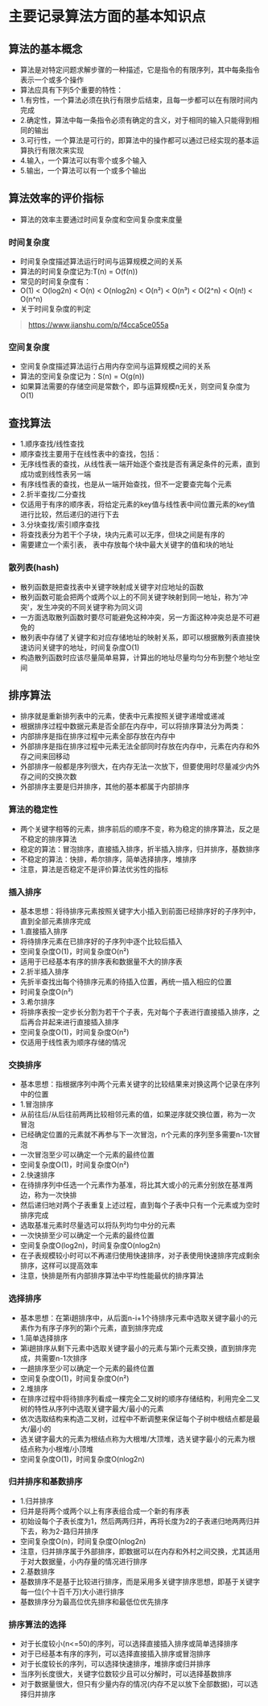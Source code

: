 # 主要记录算法方面的基本知识点

## 算法的基本概念
* 算法是对特定问题求解步骤的一种描述，它是指令的有限序列，其中每条指令表示一个或多个操作
* 算法应具有下列5个重要的特性：
* 1.有穷性，一个算法必须在执行有限步后结束，且每一步都可以在有限时间内完成
* 2.确定性，算法中每一条指令必须有确定的含义，对于相同的输入只能得到相同的输出
* 3.可行性，一个算法是可行的，即算法中的操作都可以通过已经实现的基本运算执行有限次来实现
* 4.输入，一个算法可以有零个或多个输入
* 5.输出，一个算法可以有一个或多个输出


## 算法效率的评价指标
* 算法的效率主要通过时间复杂度和空间复杂度来度量

### 时间复杂度
* 时间复杂度描述算法运行时间与运算规模之间的关系
* 算法的时间复杂度记为:T(n) = O(f(n))
* 常见的时间复杂度有：
* O(1) < O(log2n) < O(n) < O(nlog2n) < O(n²) < O(n³) < O(2^n) < O(n!) < O(n^n)
* 关于时间复杂度的判定
> https://www.jianshu.com/p/f4cca5ce055a

### 空间复杂度
* 空间复杂度描述算法运行占用内存空间与运算规模之间的关系
* 算法的空间复杂度记为：S(n) = O(g(n))
* 如果算法需要的存储空间是常数个，即与运算规模n无关，则空间复杂度为O(1)


## 查找算法
* 1.顺序查找/线性查找
* 顺序查找主要用于在线性表中的查找，包括：
* 无序线性表的查找，从线性表一端开始逐个查找是否有满足条件的元素，直到成功或到线性表另一端
* 有序线性表的查找，也是从一端开始查找，但不一定要查完每个元素
* 2.折半查找/二分查找
* 仅适用于有序的顺序表，将给定元素的key值与线性表中间位置元素的key值进行比较，然后递归的进行下去
* 3.分块查找/索引顺序查找
* 将查找表分为若干个子块，块内元素可以无序，但块之间是有序的
* 需要建立一个索引表， 表中存放每个块中最大关键字的值和块的地址

### 散列表(hash)
* 散列函数是把查找表中关键字映射成关键字对应地址的函数
* 散列函数可能会把两个或两个以上的不同关键字映射到同一地址，称为'冲突'，发生冲突的不同关键字称为同义词
* 一方面选取散列函数时要尽可能避免这种冲突，另一方面这种冲突总是不可避免的
* 散列表中存储了关键字和对应存储地址的映射关系，即可以根据散列表直接快速访问关键字的地址，时间复杂度O(1)
* 构造散列函数时应该尽量简单易算，计算出的地址尽量均匀分布到整个地址空间


## 排序算法
* 排序就是重新排列表中的元素，使表中元素按照关键字递增或递减
* 根据排序过程中数据元素是否全部在内存中，可以将排序算法分为两类：
* 内部排序是指在排序过程中元素全部存放在内存中
* 外部排序是指在排序过程中元素无法全部同时存放在内存中，元素在内存和外存之间来回移动
* 外部排序一般都是序列很大，在内存无法一次放下，但要使用时尽量减少内外存之间的交换次数
* 外部排序主要是归并排序，其他的基本都属于内部排序

### 算法的稳定性
* 两个关键字相等的元素，排序前后的顺序不变，称为稳定的排序算法，反之是不稳定的排序算法
* 稳定的算法：冒泡排序，直接插入排序，折半插入排序，归并排序，基数排序
* 不稳定的算法：快排，希尔排序，简单选择排序，堆排序
* 注意，算法是否稳定不是评价算法优劣性的指标

### 插入排序
* 基本思想：将待排序元素按照关键字大小插入到前面已经排序好的子序列中，直到全部元素排序完成
* 1.直接插入排序
* 将待排序元素在已排序好的子序列中逐个比较后插入
* 空间复杂度O(1)，时间复杂度O(n²)
* 适用于已经基本有序的排序表和数据量不大的排序表
* 2.折半插入排序
* 先折半查找出每个待排序元素的待插入位置，再统一插入相应的位置
* 时间复杂度O(n²)
* 3.希尔排序
* 将排序表按一定步长分割为若干个子表，先对每个子表进行直接插入排序，之后再合并起来进行直接插入排序
* 空间复杂度O(1)，时间复杂度O(n²)
* 仅适用于线性表为顺序存储的情况

### 交换排序
* 基本思想：指根据序列中两个元素关键字的比较结果来对换这两个记录在序列中的位置
* 1.冒泡排序
* 从前往后/从后往前两两比较相邻元素的值，如果逆序就交换位置，称为一次冒泡
* 已经确定位置的元素就不再参与下一次冒泡，n个元素的序列至多需要n-1次冒泡
* 一次冒泡至少可以确定一个元素的最终位置
* 空间复杂度O(1)，时间复杂度O(n²)
* 2.快速排序
* 在待排序列中任选一个元素作为基准，将比其大或小的元素分别放在基准两边，称为一次快排
* 然后递归地对两个子表重复上述过程，直到每个子表中只有一个元素或为空时排序完成
* 选取基准元素时尽量选可以将队列均匀中分的元素
* 一次快排至少可以确定一个元素的最终位置
* 空间复杂度O(log2n)，时间复杂度O(nlog2n)
* 在子表规模较小时可以不再递归使用快速排序，对子表使用快速排序完成剩余排序，这样可以提高效率
* 注意，快排是所有内部排序算法中平均性能最优的排序算法

### 选择排序
* 基本思想：在第i趟排序中，从后面n-i+1个待排序元素中选取关键字最小的元素作为有序子序列的第i个元素，直到排序完成
* 1.简单选择排序
* 第i趟排序从剩下元素中选取关键字最小的元素与第i个元素交换，直到排序完成，共需要n-1次排序
* 一趟排序至少可以确定一个元素的最终位置
* 空间复杂度O(1)，时间复杂度O(n²)
* 2.堆排序
* 在排序过程中将待排序列看成一棵完全二叉树的顺序存储结构，利用完全二叉树的特性从序列中选取关键字最大/最小的元素
* 依次选取结构来构造二叉树，过程中不断调整来保证每个子树中根结点都是最大/最小的
* 选关键字最大的元素为根结点称为大根堆/大顶堆，选关键字最小的元素为根结点称为小根堆/小顶堆
* 空间复杂度O(1)，时间复杂度O(nlog2n)

### 归并排序和基数排序
* 1.归并排序
* 归并是将两个或两个以上有序表组合成一个新的有序表
* 初始设每个子表长度为1，然后两两归并，再将长度为2的子表递归地两两归并下去，称为2-路归并排序
* 空间复杂度O(n)，时间复杂度O(nlog2n)
* 注意，归并排序属于外部排序，即数据可以在内存和外村之间交换，尤其适用于对大数据量，小内存量的情况进行排序
* 2.基数排序
* 基数排序不是基于比较进行排序，而是采用多关键字排序思想，即基于关键字每一位(个十百千万)大小进行排序
* 基数排序分为最高位优先排序和最低位优先排序 

### 排序算法的选择
* 对于长度较小(n<=50)的序列，可以选择直接插入排序或简单选择排序
* 对于已经基本有序的序列，可以选择直接插入排序或冒泡排序
* 对于长度较长的序列，可以选择快速排序，堆排序或归并排序
* 当序列长度很大，关键字位数较少且可以分解时，可以选择基数排序
* 对于数据量很大，但只有少量内存的情况(内存不足以放下全部数据)，可以选择归并排序
